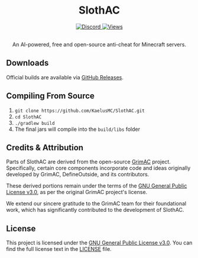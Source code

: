 <div align="center">
 <h1>SlothAC</h1>

 <div>
  <a href="https://dsc.gg/kaelus">
   <img alt="Discord" src="https://img.shields.io/discord/1297490292349468715?style=flat&label=Discord&logo=discord&color=7289DA&logoColor=white">
  </a>

  <a href="https://github.com/KaelusMC/SlothAC/">
   <img alt="Views" src="https://api.visitorbadge.io/api/visitors?path=https%3A%2F%2Fgithub.com%2FKaelusMC%2FSlothAC%2FREADME.md&label=Views&countColor=%23555555&style=flat&labelStyle=none">
  </a>
 </div>
 <br>
 <p>An AI-powered, free and open-source anti-cheat for Minecraft servers.</p>
</div>

## Downloads

Official builds are available via [GitHub Releases](https://github.com/KaelusMC/SlothAC/releases). 

## Compiling From Source

1. `git clone https://github.com/KaelusMC/SlothAC.git`
2. `cd SlothAC`
3. `./gradlew build`
4. The final jars will compile into the `build/libs` folder


## Credits & Attribution

Parts of SlothAC are derived from the open-source [GrimAC](https://github.com/GrimAnticheat/Grim) project. Specifically, certain core components incorporate code and ideas originally developed by GrimAC, DefineOutside, and its contributors.

These derived portions remain under the terms of the [GNU General Public License v3.0](https://www.gnu.org/licenses/gpl-3.0.html), as per the original GrimAC project's license.

We extend our sincere gratitude to the GrimAC team for their foundational work, which has significantly contributed to the development of SlothAC.

## License

This project is licensed under the [GNU General Public License v3.0](https://www.gnu.org/licenses/gpl-3.0.html). You can find the full license text in the [LICENSE](LICENSE) file.